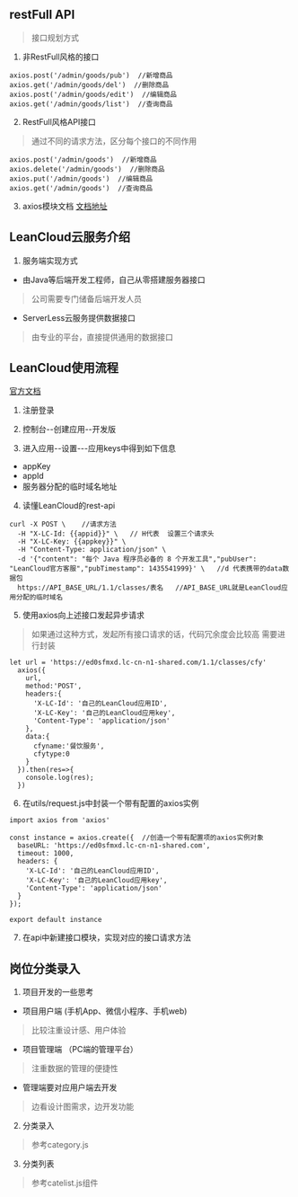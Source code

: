 ## restFull API
> 接口规划方式
1. 非RestFull风格的接口
```
axios.post('/admin/goods/pub')  //新增商品
axios.get('/admin/goods/del')  //删除商品
axios.post('/admin/goods/edit')  //编辑商品
axios.get('/admin/goods/list')  //查询商品
```

2. RestFull风格API接口
> 通过不同的请求方法，区分每个接口的不同作用
```
axios.post('/admin/goods')  //新增商品
axios.delete('/admin/goods')  //删除商品
axios.put('/admin/goods')  //编辑商品
axios.get('/admin/goods')  //查询商品
```

3. axios模块文档
[文档地址](http://www.axios-js.com/)

## LeanCloud云服务介绍

1. 服务端实现方式
  + 由Java等后端开发工程师，自己从零搭建服务器接口
  > 公司需要专门储备后端开发人员

  + ServerLess云服务提供数据接口
  > 由专业的平台，直接提供通用的数据接口

## LeanCloud使用流程
[官方文档](https://www.leancloud.cn/)

1. 注册登录

2. 控制台--创建应用--开发版

3. 进入应用--设置---应用keys中得到如下信息
  + appKey
  + appId
  + 服务器分配的临时域名地址

4. 读懂LeanCloud的rest-api
```
curl -X POST \    //请求方法
  -H "X-LC-Id: {{appid}}" \   // H代表  设置三个请求头
  -H "X-LC-Key: {{appkey}}" \
  -H "Content-Type: application/json" \
  -d '{"content": "每个 Java 程序员必备的 8 个开发工具","pubUser": "LeanCloud官方客服","pubTimestamp": 1435541999}' \   //d 代表携带的data数据包
  https://API_BASE_URL/1.1/classes/表名   //API_BASE_URL就是LeanCloud应用分配的临时域名
```

5. 使用axios向上述接口发起异步请求
> 如果通过这种方式，发起所有接口请求的话，代码冗余度会比较高
> 需要进行封装
```
let url = 'https://ed0sfmxd.lc-cn-n1-shared.com/1.1/classes/cfy'
  axios({
    url,
    method:'POST',
    headers:{
      'X-LC-Id': '自己的LeanCloud应用ID',
      'X-LC-Key': '自己的LeanCloud应用key',
      'Content-Type': 'application/json'
    },
    data:{
      cfyname:'餐饮服务',
      cfytype:0
    }
  }).then(res=>{
    console.log(res);
  })
```

6. 在utils/request.js中封装一个带有配置的axios实例
```
import axios from 'axios'

const instance = axios.create({  //创造一个带有配置项的axios实例对象
  baseURL: 'https://ed0sfmxd.lc-cn-n1-shared.com',
  timeout: 1000,
  headers: {
    'X-LC-Id': '自己的LeanCloud应用ID',
    'X-LC-Key': '自己的LeanCloud应用key',
    'Content-Type': 'application/json'
  }
});

export default instance  
```

7. 在api中新建接口模块，实现对应的接口请求方法


## 岗位分类录入

1. 项目开发的一些思考
  + 项目用户端    (手机App、微信小程序、手机web)
  > 比较注重设计感、用户体验

  + 项目管理端   （PC端的管理平台）
  > 注重数据的管理的便捷性

  + 管理端要对应用户端去开发
  > 边看设计图需求，边开发功能

2. 分类录入
> 参考category.js

3. 分类列表
> 参考catelist.js组件
